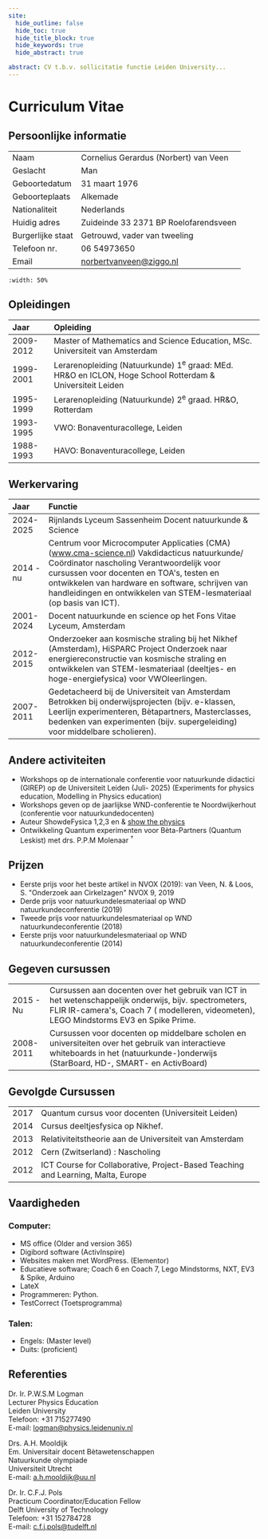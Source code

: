 ```yaml
---
site:
  hide_outline: false
  hide_toc: true
  hide_title_block: true
  hide_keywords: true
  hide_abstract: true

abstract: CV t.b.v. sollicitatie functie Leiden University... 
---
```


# Curriculum Vitae

## Persoonlijke informatie

| | |
| --- | --- |
| Naam | Cornelius Gerardus (Norbert) van Veen |
| Geslacht | Man |
| Geboortedatum | 31 maart 1976 |
| Geboorteplaats | Alkemade |
| Nationaliteit | Nederlands |
| Huidig adres | Zuideinde 33  2371 BP Roelofarendsveen |
| Burgerlijke staat | Getrouwd, vader van tweeling |
| Telefoon nr. | 06 54973650 |
| Email | norbertvanveen@ziggo.nl |


```{figure} ../Figuren/pasfoto1_2025.png
:width: 50%
```


## Opleidingen
| Jaar | Opleiding | 
| :--- | :--- | 
| 2009-2012 | Master of Mathematics and Science Education, MSc. Universiteit van Amsterdam |  
| 1999-2001 | Lerarenopleiding (Natuurkunde) $1^{\mathrm{e}}$ graad: MEd. HR\&O en ICLON, Hoge School Rotterdam \& Universiteit Leiden |  
| 1995-1999 | Lerarenopleiding (Natuurkunde) $2^{\mathrm{e}}$ graad. HR\&O, Rotterdam |  
| 1993-1995 | VWO: Bonaventuracollege, Leiden |  
| 1988-1993 | HAVO: Bonaventuracollege, Leiden | 

## Werkervaring

| Jaar | Functie |
| :--- | :--- |
| 2024-2025 | Rijnlands Lyceum Sassenheim Docent natuurkunde \& Science |
| 2014 - nu | Centrum voor Microcomputer Applicaties (CMA) (www.cma-science.nl) Vakdidacticus natuurkunde/ Coördinator nascholing Verantwoordelijk voor cursussen voor docenten en TOA's, testen en ontwikkelen van hardware en software, schrijven van handleidingen en ontwikkelen van STEM-lesmateriaal (op basis van ICT). |
| 2001-2024 | Docent natuurkunde en science op het Fons Vitae Lyceum, Amsterdam |
| 2012-2015 | Onderzoeker aan kosmische straling bij het Nikhef (Amsterdam), HiSPARC Project Onderzoek naar energiereconstructie van kosmische straling en ontwikkelen van STEM-lesmateriaal (deeltjes- en hoge-energiefysica) voor VWOleerlingen. |
| 2007-2011 | Gedetacheerd bij de Universiteit van Amsterdam Betrokken bij onderwijsprojecten (bijv. e-klassen, Leerlijn experimenteren, Bètapartners, Masterclasses, bedenken van experimenten (bijv. supergeleiding) voor middelbare scholieren). |

## Andere activiteiten
- Workshops op de internationale conferentie voor natuurkunde didactici (GIREP) op de Universiteit Leiden (Juli- 2025) (Experiments for physics education, Modelling in Physics education)
- Workshops geven op de jaarlijkse WND-conferentie te Noordwijkerhout (conferentie voor natuurkundedocenten)
- Auteur ShowdeFysica 1,2,3 en \& [show the physics](https://interactivetextbooks.tudelft.nl/showthephysics)
- Ontwikkeling Quantum experimenten voor Bèta-Partners (Quantum Leskist) met drs. P.P.M Molenaar ${ }^{\dagger}$

## Prijzen

- Eerste prijs voor het beste artikel in NVOX (2019): van Veen, N. \& Loos, S. "Onderzoek aan Cirkelzagen" NVOX 9, 2019
- Derde prijs voor natuurkundelesmateriaal op WND natuurkundeconferentie (2019)
- Tweede prijs voor natuurkundelesmateriaal op WND natuurkundeconferentie (2018)
- Eerste prijs voor natuurkundelesmateriaal op WND natuurkundeconferentie (2014)

## Gegeven cursussen

| | |
| :--- | :--- |
| 2015 - Nu | Cursussen aan docenten over het gebruik van ICT in het wetenschappelijk onderwijs, bijv. spectrometers, FLIR IR-camera's, Coach 7 ( modelleren, videometen), LEGO Mindstorms EV3 en Spike Prime. |
| 2008-2011 | Cursussen voor docenten op middelbare scholen en universiteiten over het gebruik van interactieve whiteboards in het (natuurkunde-)onderwijs (StarBoard, HD-, SMART- en ActivBoard) |

## Gevolgde Cursussen

| | |
| :--- | :--- |
| 2017 | Quantum cursus voor docenten (Universiteit Leiden) |
| 2014 | Cursus deeltjesfysica op Nikhef. |
| 2013 | Relativiteitstheorie aan de Universiteit van Amsterdam |
| 2012 | Cern (Zwitserland) : Nascholing |
| 2012 | ICT Course for Collaborative, Project-Based Teaching and Learning, Malta, Europe |

## Vaardigheden
### Computer:

- MS office (Older and version 365)
- Digibord software (ActivInspire)
- Websites maken met WordPress. (Elementor)
- Educatieve software; Coach 6 en Coach 7, Lego Mindstorms, NXT, EV3 \& Spike, Arduino
- LateX
- Programmeren: Python.
- TestCorrect (Toetsprogramma)

### Talen:
- Engels: (Master level)
- Duits: (proficient)

## Referenties
Dr. Ir. P.W.S.M Logman  
Lecturer Physics Education  
Leiden University  
Telefoon: +31 715277490  
E-mail: logman@physics.leidenuniv.nl

Drs. A.H. Mooldijk  
Em. Universitair docent Bètawetenschappen  
Natuurkunde olympiade  
Universiteit Utrecht  
E-mail: a.h.mooldijk@uu.nl  

Dr. Ir. C.F.J. Pols  
Practicum Coordinator/Education Fellow  
Delft University of Technology  
Telefoon: +31 152784728  
E-mail: c.f.j.pols@tudelft.nl  

